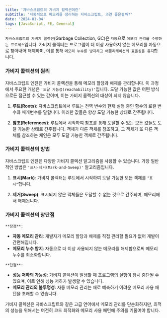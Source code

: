 ```yaml
---
title: '자바스크립트의 가비지 컬렉션이란'
subtitle: '자동적으로 메모리를 정리하는 자바스크립트, 과연 좋은걸까?'
date: '2024-01-04'
tags: [JavaScript, FE, General]
---
```


`자바스크립트의 가비지 콜렉션`(Garbage Collection, GC)은 `자동`으로 `메모리 관리를 수행하는 프로세스`입니다. 가비지 콜렉터는 프로그램이 더 이상 사용하지 않는 메모리를 자동으로 찾아내어 해제하며, 이를 통해 `메모리 누수를 방지하고 애플리케이션의 효율성을 유지`합니다.

### 가비지 콜렉션의 원리

자바스크립트 엔진은 가비지 콜렉션을 통해 메모리 할당과 해제를 관리합니다. 이 과정에서 주요한 개념은 `'도달 가능성(reachability)'`입니다. 도달 가능한 값은 어떤 방식으로든 접근할 수 있는 값이며, 이는 가비지 콜렉션의 대상이 되지 않습니다.

1. **루트(Roots)**: 자바스크립트에서 루트는 전역 변수와 현재 실행 중인 함수의 로컬 변수와 매개변수를 말합니다. 이러한 값들은 항상 도달 가능한 상태로 간주됩니다.

2. **참조(References)**: 루트에서 시작하여 참조를 통해 도달할 수 있는 모든 값들도 도달 가능한 상태로 간주됩니다. 객체가 다른 객체를 참조하고, 그 객체가 또 다른 객체를 참조하는 체인은 모두 도달 가능한 객체로 간주됩니다.

### 가비지 콜렉션의 방법

자바스크립트 엔진은 다양한 가비지 콜렉션 알고리즘을 사용할 수 있습니다. 가장 일반적인 방법은 `'표시-제거(Mark-and-Sweep)'` 알고리즘입니다.

1. **표시(Mark)**: 가비지 콜렉터는 루트에서 시작하여 도달 가능한 모든 객체를 `"표시"`합니다.

2. **제거(Sweep)**: 표시되지 않은 객체들은 도달할 수 없는 것으로 간주되며, 메모리에서 해제됩니다.

### 가비지 콜렉션의 장단점

`**장점**:`
- **자동 메모리 관리**: 개발자가 메모리 할당과 해제를 직접 관리할 필요가 없어 개발이 간편해집니다.
- **메모리 누수 방지**: 자동으로 더 이상 사용되지 않는 메모리를 해제함으로써 메모리 누수를 최소화합니다.

`**단점**:`
- **성능 저하의 가능성**: 가비지 콜렉션이 발생할 때 프로그램의 실행이 잠시 중단될 수 있으며, 이로 인해 성능 저하가 발생할 수 있습니다.
- **메모리 관리의 불투명성**: 자동 메모리 관리는 때로 예측하기 어려운 메모리 사용 패턴을 초래할 수 있습니다.

가비지 콜렉션은 자바스크립트와 같은 고급 언어에서 메모리 관리를 단순화하지만, 최적의 성능을 위해서는 여전히 코드 최적화와 메모리 사용 패턴에 주의를 기울여야 합니다. 